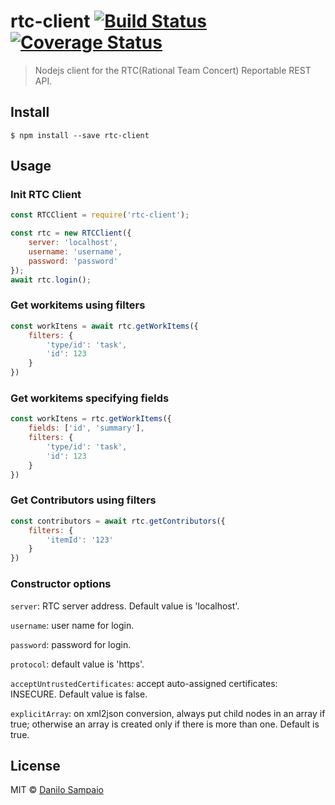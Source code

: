 # rtc-client [![Build Status](https://travis-ci.org/danilosampaio/rtc-client.svg?branch=master)](https://travis-ci.org/danilosampaio/rtc-client) [![Coverage Status](https://coveralls.io/repos/github/danilosampaio/rtc-client/badge.svg?branch=master)](https://coveralls.io/github/danilosampaio/rtc-client?branch=master)

> Nodejs client for the RTC(Rational Team Concert) Reportable REST API.

## Install

```
$ npm install --save rtc-client
```


## Usage

### Init RTC Client

```js
const RTCClient = require('rtc-client');

const rtc = new RTCClient({
    server: 'localhost',
    username: 'username',
    password: 'password'
});
await rtc.login();
```

### Get workitems using filters
```js
const workItens = await rtc.getWorkItems({
    filters: {
        'type/id': 'task',
        'id': 123
    }
})
```

### Get workitems specifying fields
```js
const workItens = rtc.getWorkItems({
    fields: ['id', 'summary'],
    filters: {
        'type/id': 'task',
        'id': 123
    }
})
```

### Get Contributors using filters
```js
const contributors = await rtc.getContributors({
    filters: {
        'itemId': '123'
    }
})
```

### Constructor options

`server`: RTC server address. Default value is 'localhost'.

`username`: user name for login.

`password`: password for login.

`protocol`: default value is 'https'.

`acceptUntrustedCertificates`: accept auto-assigned certificates: INSECURE. Default value is false.

`explicitArray`: on xml2json conversion, always put child nodes in an array if true; otherwise an array is created only if there is more than one. Default is true.



## License

MIT © [Danilo Sampaio](http://github.com/danilosampaio)
